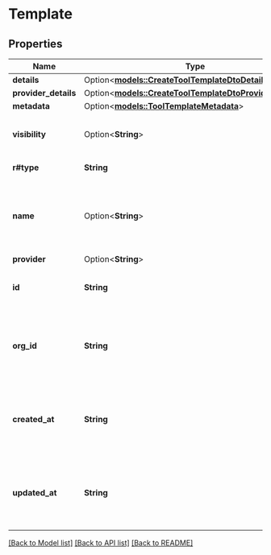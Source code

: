 # Template

## Properties

Name | Type | Description | Notes
------------ | ------------- | ------------- | -------------
**details** | Option<[**models::CreateToolTemplateDtoDetails**](CreateToolTemplateDTO_details.md)> |  | [optional]
**provider_details** | Option<[**models::CreateToolTemplateDtoProviderDetails**](CreateToolTemplateDTO_providerDetails.md)> |  | [optional]
**metadata** | Option<[**models::ToolTemplateMetadata**](ToolTemplateMetadata.md)> |  | [optional]
**visibility** | Option<**String**> |  | [optional][default to Private]
**r#type** | **String** |  | [default to Tool]
**name** | Option<**String**> | The name of the template. This is just for your own reference. | [optional]
**provider** | Option<**String**> |  | [optional]
**id** | **String** | The unique identifier for the template. | 
**org_id** | **String** | The unique identifier for the organization that this template belongs to. | 
**created_at** | **String** | The ISO 8601 date-time string of when the template was created. | 
**updated_at** | **String** | The ISO 8601 date-time string of when the template was last updated. | 

[[Back to Model list]](../README.md#documentation-for-models) [[Back to API list]](../README.md#documentation-for-api-endpoints) [[Back to README]](../README.md)


